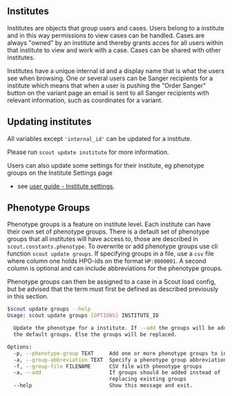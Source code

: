 ## Institutes

Institutes are objects that group users and cases. Users belong to a institute and in this way permissions to view cases can be handled.
Cases are always "owned" by an institute and thereby grants acces for all users within that institute to view and work with a case.
Cases can be shared with other institutes.

Institutes have a unique internal id and a display name that is what the users see when browsing.
One or several users can be Sanger recipients for a institute which means that when a user is pushing the
 "Order Sanger" button on the variant page an email is sent to all Sanger recipients with relevant information, such as coordinates for a variant.

## Updating institutes

All variables except `'internal_id'` can be updated for a institute.

Please run `scout update institute` for more information.

Users can also update some settings for their institute, eg phenotype groups on the Institute Settings page
- see [user guide - Institute settings](../user-guide/institutes.md).


## Phenotype Groups

Phenotype groups is a feature on institute level. Each institute can have their own set of phenotype groups.
There is a default set of phenotype groups that all institutes will have access to, those are described in
`scout.constants.phenotype`.
To overwrite or add phenotype groups use cli function `scout update groups`.
If specifying groups in a file, use a `csv` file where column one holds HPO-ids on the format `HP:0000001`.
A second column is optional and can include abbreviations for the phenotype groups.

Phenotype groups can then be assigned to a case in a Scout load config, but be advised that the term must first be defined as
described previously in this section.

```bash
$scout update groups --help
Usage: scout update groups [OPTIONS] INSTITUTE_ID

  Update the phenotype for a institute. If --add the groups will be added to
  the default groups. Else the groups will be replaced.

Options:
  -p, --phenotype-group TEXT     Add one or more phenotype groups to institute
  -a, --group-abbreviation TEXT  Specify a phenotype group abbreviation
  -f, --group-file FILENAME      CSV file with phenotype groups
  -a, --add                      If groups should be added instead of
                                 replacing existing groups
  --help                         Show this message and exit.
```
